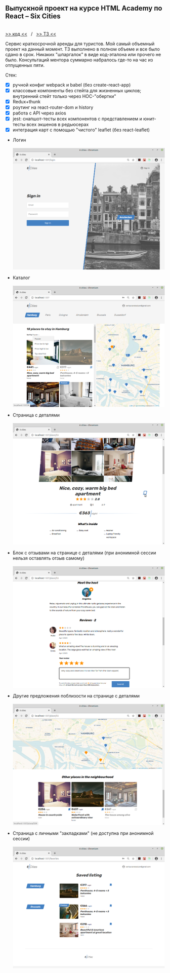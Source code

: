 ## Выпускной проект на курсе HTML Academy по React &ndash; Six Cities
\
[>> код <<](https://github.com/vaniya-k/1353919-six-cities-3)&nbsp;&nbsp;&nbsp;/&nbsp;&nbsp;&nbsp;[>> ТЗ <<](specs.pdf)

Сервис краткосрочной аренды для туристов. Мой самый объемный проект на данный момент. ТЗ выполнено в полном объеме и все было сдано в срок. Никаких "шпаргалок" в виде код-эталона или прочего не было. Консультаций ментора суммарно набралось где-то на час из отпущенных пяти.

Стек:
- [x] ручной конфиг webpack и babel (без create-react-app)
- [x] классовые компоненты без стейта для жизненных циклов; внутренний стейт только через HOC-"обертки"
- [x] Redux+thunk
- [x] роутинг на react-router-dom и history
- [x] работа с API через axios
- [x] jest: снапшот-тесты всех компонентов с представлением и юнит-тесты всех экшенов в редьюсерах 
- [x] интеграция карт с помощью "чистого" leaflet (без react-leaflet)

* Логин 
\
\
![login](01.png)

* Каталог
\
\
![catalog](02.png)

* Страница с деталями
\
\
![details](03.png)

* Блок с отзывами на странице с деталями (при анонимной сессии нельзя оставлять отзыв самому)
\
\
![details](04.png)

* Другие предложения поблизости на странице с деталями
\
\
![details](05.png)

* Страница с личными "закладками" (не доступна при анонимной сессии)
\
\
![details](06.png)
